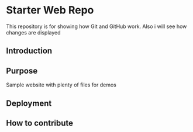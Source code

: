 # Starter Web Repo

This repository is for showing how Git and GitHub work.
Also i will see how changes are displayed

## Introduction

## Purpose

Sample website with plenty of files for demos

## Deployment

## How to contribute